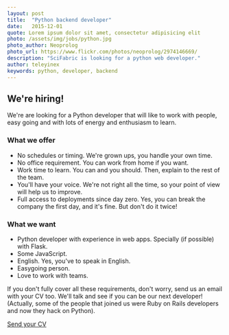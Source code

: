 ```yaml
---
layout: post
title:  "Python backend developer"
date:   2015-12-01 
quote: Lorem ipsum dolor sit amet, consectetur adipisicing elit
photo: /assets/img/jobs/python.jpg
photo_author: Neoprolog
photo_url: https://www.flickr.com/photos/neoprolog/2974146669/
description: "SciFabric is looking for a python web developer."
author: teleyinex
keywords: python, developer, backend
---
```


## We're hiring!

We're are looking for a Python developer that will like to work with people, easy going
and with lots of energy and enthusiasm to learn.

### What we offer

 * No schedules or timing. We're grown ups, you handle your own time. 
 * No office requirement. You can work from home if you want.
 * Work time to learn. You can and you should. Then, explain to the rest of the team.
 * You'll have your voice. We're not right all the time, so your point of view will help us to improve. 
 * Full access to deployments since day zero. Yes, you can break the company the first day, and it's fine. But don't do it twice!

### What we want

 * Python developer with experience in web apps. Specially (if possible) with Flask.
 * Some JavaScript.
 * English. Yes, you've to speak in English.
 * Easygoing person.
 * Love to work with teams.

If you don't fully cover all these requirements, don't worry, send us an email with your CV too. We'll talk and see
if you can be our next developer! (Actually, some of the people that joined us were Ruby on Rails developers and now
they hack on Python).

<a href="mailto:daniel@scifabric.com?subject=Backend developer position">Send your CV</a>
